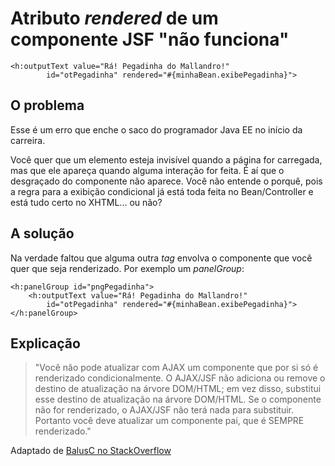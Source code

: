 # Atributo _rendered_ de um componente JSF "não funciona"

```xhtml
<h:outputText value="Rá! Pegadinha do Mallandro!" 
        id="otPegadinha" rendered="#{minhaBean.exibePegadinha}">
```
## O problema
Esse é um erro que enche o saco do programador Java EE no início da carreira. 

Você quer que um elemento esteja invisível quando a página for carregada, mas que ele apareça quando alguma interação for feita. É aí que o desgraçado do componente não aparece. Você não entende o porquê, pois a regra para a exibição condicional já está toda feita no Bean/Controller e está tudo certo no XHTML... ou não?

## A solução

Na verdade faltou que alguma outra _tag_ envolva o componente que você quer que seja renderizado. Por exemplo um _panelGroup_:

```xhtml
<h:panelGroup id="pngPegadinha">
    <h:outputText value="Rá! Pegadinha do Mallandro!" 
        id="otPegadinha" rendered="#{minhaBean.exibePegadinha}">
</h:panelGroup>
```

## Explicação
> "Você não pode atualizar com AJAX um componente que por si só é renderizado condicionalmente. O AJAX/JSF não adiciona ou remove o destino de atualização na árvore DOM/HTML; em vez disso, substitui esse destino de atualização na árvore DOM/HTML. Se o componente não for renderizado, o AJAX/JSF não terá nada para substituir. Portanto você deve atualizar um componente pai, que é SEMPRE renderizado."

Adaptado de [BalusC no StackOverflow](https://stackoverflow.com/questions/15805389/attribute-rendered-is-not-working-properly-with-primefaces-3-5-fileupload)
